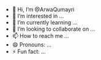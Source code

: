 - 👋 Hi, I’m @ArwaQumayri
- 👀 I’m interested in ...
- 🌱 I’m currently learning ...
- 💞️ I’m looking to collaborate on ...
- 📫 How to reach me ...
- 😄 Pronouns: ...
- ⚡ Fun fact: ...

<!---
ArwaQumayri/ArwaQumayri is a ✨ special ✨ repository because its `README.md` (this file) appears on your GitHub profile.
You can click the Preview link to take a look at your changes.
--->

